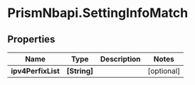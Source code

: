 # PrismNbapi.SettingInfoMatch

## Properties
Name | Type | Description | Notes
------------ | ------------- | ------------- | -------------
**ipv4PerfixList** | **[String]** |  | [optional] 


